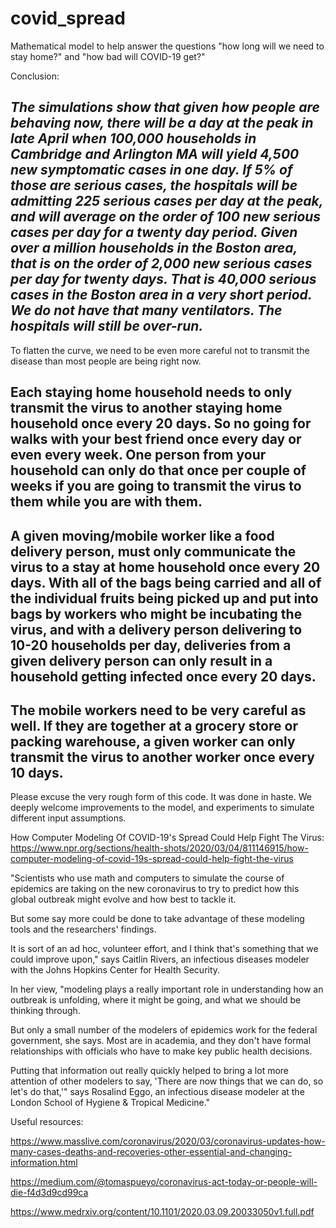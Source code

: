 # covid_spread
Mathematical model to help answer the questions "how long will we need to stay home?" and "how bad will COVID-19 get?"

Conclusion: 

## *The simulations show that given how people are behaving now, there will be a day at the peak in late April when 100,000 households in Cambridge and Arlington MA will yield 4,500 new symptomatic cases in one day.  If 5% of those are serious cases, the hospitals will be admitting 225 serious cases per day at the peak, and will average on the order of 100 new serious cases per day for a twenty day period.  Given over a million households in the Boston area, that is on the order of 2,000 new serious cases per day for twenty days.  That is 40,000 serious cases in the Boston area in a very short period.  We do not have that many ventilators.  The hospitals will still be over-run.*

To flatten the curve, we need to be even more careful not to transmit the disease than most people are being right now.

## Each staying home household needs to only transmit the virus to another staying home household once every 20 days.  So no going for walks with your best friend once every day or even every week.  One person from your household can only do that once per couple of weeks if you are going to transmit the virus to them while you are with them.

## A given moving/mobile worker like a food delivery person, must only communicate the virus to a stay at home household once every 20 days.  With all of the bags being carried and all of the individual fruits being picked up and put into bags by workers who might be incubating the virus, and with a delivery person delivering to 10-20 households per day, deliveries from a given delivery person can only result in a household getting infected once every 20 days.

## The mobile workers need to be very careful as well.  If they are together at a grocery store or packing warehouse, a given worker can only transmit the virus to another worker once every 10 days.

Please excuse the very rough form of this code.  It was done in haste.  We deeply welcome improvements to the model, and experiments to simulate different input assumptions.

How Computer Modeling Of COVID-19's Spread Could Help Fight The Virus: https://www.npr.org/sections/health-shots/2020/03/04/811146915/how-computer-modeling-of-covid-19s-spread-could-help-fight-the-virus

"Scientists who use math and computers to simulate the course of epidemics are taking on the new coronavirus to try to predict how this global outbreak might evolve and how best to tackle it.

But some say more could be done to take advantage of these modeling tools and the researchers' findings.

It is sort of an ad hoc, volunteer effort, and I think that's something that we could improve upon," says Caitlin Rivers, an infectious diseases modeler with the Johns Hopkins Center for Health Security.

In her view, "modeling plays a really important role in understanding how an outbreak is unfolding, where it might be going, and what we should be thinking through.

But only a small number of the modelers of epidemics work for the federal government, she says. Most are in academia, and they don't have formal relationships with officials who have to make key public health decisions.

Putting that information out really quickly helped to bring a lot more attention of other modelers to say, 'There are now things that we can do, so let's do that,'" says Rosalind Eggo, an infectious disease modeler at the London School of Hygiene & Tropical Medicine."

Useful resources:

https://www.masslive.com/coronavirus/2020/03/coronavirus-updates-how-many-cases-deaths-and-recoveries-other-essential-and-changing-information.html

https://medium.com/@tomaspueyo/coronavirus-act-today-or-people-will-die-f4d3d9cd99ca

https://www.medrxiv.org/content/10.1101/2020.03.09.20033050v1.full.pdf
